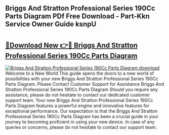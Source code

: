 ## Briggs And Stratton Professional Series 190Cc Parts Diagram PDf Free Download - Part-Kkn Service Owner Guide ksnpU

# <h2><a href="http://dfj3r1e.blite.top/?on=Briggs+And+Stratton+Professional+Series+190Cc+Parts+Diagram">🔗Download New 👉🔴 Briggs And Stratton Professional Series 190Cc Parts Diagram</a></h2>

[![Briggs And Stratton Professional Series 190Cc Parts Diagram download](https://i.imgur.com/lujVjoI.png)](http://dfj3r1e.blite.top/?on=Briggs+And+Stratton+Professional+Series+190Cc+Parts+Diagram)
Welcome to a New World This guide opens the doors to a new world of possibilities with your new Briggs And Stratton Professional Series 190Cc Parts Diagram. Please Contact Customer Support for Assistance Briggs And Stratton Professional Series 190Cc Parts Diagram Should you require any assistance, please do not hesitate to contact our dedicated customer support team. Your new Briggs And Stratton Professional Series 190Cc Parts Diagram features a powerful engine and innovative features for exceptional performance. Our expectation is that the Briggs And Stratton Professional Series 190Cc Parts Diagram has been a crucial guide in your journey to becoming proficient in using your new device. In case of any queries or concerns, please do not hesitate to contact our support team.
